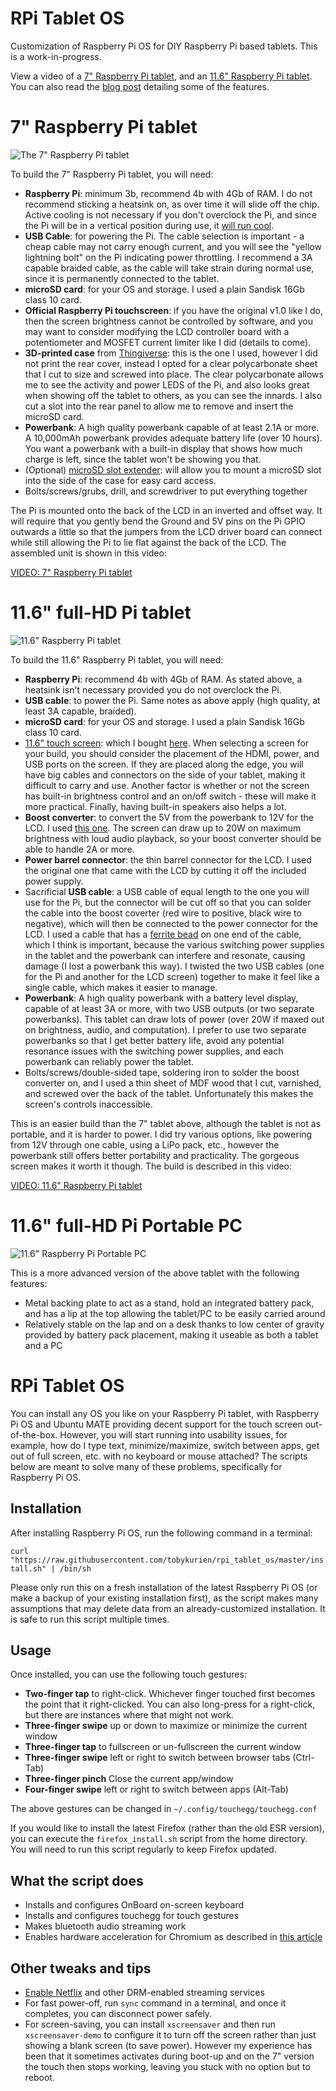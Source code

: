 # RPi Tablet OS

Customization of Raspberry Pi OS for DIY Raspberry Pi based tablets. This is a work-in-progress.

View a video of a [7" Raspberry Pi tablet](https://tobykurien.com/images/rpi_tab/rpi-tab.mp4), and an [11.6" Raspberry Pi tablet](https://tobykurien.com/images/rpi_tab/rpi-tab-10.mp4). You can also read the [blog post](https://tobykurien.com/rpi_tab/) detailing some of the features.

# 7" Raspberry Pi tablet

![The 7" Raspberry Pi tablet](images/rpi_tab_7.jpg)

To build the 7" Raspberry Pi tablet, you will need:

- **Raspberry Pi**: minimum 3b, recommend 4b with 4Gb of RAM. I do not recommend sticking a heatsink on, as over time it will slide off the chip. Active cooling is not necessary if you don't overclock the Pi, and since the Pi will be in a vertical position during use, it [will run cool](https://www.raspberrypi.org/blog/thermal-testing-raspberry-pi-4/).
- **USB Cable**: for powering the Pi. The cable selection is important - a cheap cable may not carry enough current, and you will see the "yellow lightning bolt" on the Pi indicating power throttling. I recommend a 3A capable braided cable, as the cable will take strain during normal use, since it is permanently connected to the tablet.
- **microSD card**: for your OS and storage. I used a plain Sandisk 16Gb class 10 card.
- **Official Raspberry Pi touchscreen**: if you have the original v1.0 like I do, then the screen brightness cannot be controlled by software, and you may want to consider modifying the LCD controller board with a potentiometer and MOSFET current limiter like I did (details to come).
- **3D-printed case** from [Thingiverse](https://www.thingiverse.com/thing:1068762): this is the one I used, however I did not print the rear cover, instead I opted for a clear polycarbonate sheet that I cut to size and screwed into place. The clear polycarbonate allows me to see the activity and power LEDS of the Pi, and also looks great when showing off the tablet to others, as you can see the innards. I also cut a slot into the rear panel to allow me to remove and insert the microSD card.
- **Powerbank**: A high quality powerbank capable of at least 2.1A or more. A 10,000mAh powerbank provides adequate battery life (over 10 hours). You want a powerbank with a built-in display that shows how much charge is left, since the tablet won't be showing you that.
- (Optional) [microSD slot extender](https://www.amazon.com/sd-card-extension/s?k=sd+card+extension): will allow you to mount a microSD slot into the side of the case for easy card access.
- Bolts/screws/grubs, drill, and screwdriver to put everything together

The Pi is mounted onto the back of the LCD in an inverted and offset way. It will require that you gently bend the Ground and 5V pins on the Pi GPIO outwards a little so that the jumpers from the LCD driver board can connect while still allowing the Pi to lie flat against the back of the LCD. The assembled unit is shown in this video:

[VIDEO: 7" Raspberry Pi tablet](https://tobykurien.com/images/rpi_tab/rpi-tab.mp4)

# 11.6" full-HD Pi tablet

![11.6" Raspberry Pi tablet](images/rpi_tab_11.jpg)

To build the 11.6" Raspberry Pi tablet, you will need:

- **Raspberry Pi**: recommend 4b with 4Gb of RAM. As stated above, a heatsink isn't necessary provided you do not overclock the Pi.
- **USB cable**: to power the Pi. Same notes as above apply (high quality, at least 3A capable, braided).
- **microSD card**: for your OS and storage. I used a plain Sandisk 16Gb class 10 card.
- [11.6" touch screen](https://www.waveshare.com/11.6inch-hdmi-lcd-h-with-case.htm): which I bought [here](https://www.robotics.org.za/W16642). When selecting a screen for your build, you should consider the placement of the HDMI, power, and USB ports on the screen. If they are placed along the edge, you will have big cables and connectors on the side of your tablet, making it difficult to carry and use. Another factor is whether or not the screen has built-in brightness control and an on/off switch - these will make it more practical. Finally, having built-in speakers also helps a lot.
- **Boost converter**: to convert the 5V from the powerbank to 12V for the LCD. I used [this one](https://www.robotics.org.za/MT3608). The screen can draw up to 20W on maximum brightness with loud audio playback, so your boost converter should be able to handle 2A or more.
- **Power barrel connector**: the thin barrel connector for the LCD. I used the original one that came with the LCD by cutting it off the included power supply.
- Sacrificial **USB cable**: a USB cable of equal length to the one you will use for the Pi, but the connector will be cut off so that you can solder the cable into the boost coverter (red wire to positive, black wire to negative), which will then be connected to the power connector for the LCD. I used a cable that has a [ferrite bead](https://en.wikipedia.org/wiki/Ferrite_bead) on one end of the cable, which I think is important, because the various switching power supplies in the tablet and the powerbank can interfere and resonate, causing damage (I lost a powerbank this way). I twisted the two USB cables (one for the Pi and another for the LCD screen) together to make it feel like a single cable, which makes it easier to manage.
- **Powerbank**: A high quality powerbank with a battery level display, capable of at least 3A or more, with two USB outputs (or two separate powerbanks). This tablet can draw lots of power (over 20W if maxed out on brightness, audio, and computation). I prefer to use two separate powerbanks so that I get better battery life, avoid any potential resonance issues with the switching power supplies, and each powerbank can reliably power the tablet.
- Bolts/screws/double-sided tape, soldering iron to solder the boost converter on, and I used a thin sheet of MDF wood that I cut, varnished, and screwed over the back of the tablet. Unfortunately this makes the screen's controls inaccessible.

This is an easier build than the 7" tablet above, although the tablet is not as portable, and it is harder to power. I did try various options, like powering from 12V through one cable, using a LiPo pack, etc., however the powerbank still offers better portability and practicality. The gorgeous screen makes it worth it though. The build is described in this video:

[VIDEO: 11.6" Raspberry Pi tablet](https://tobykurien.com/images/rpi_tab/rpi-tab-10.mp4)

# 11.6" full-HD Pi Portable PC

![11.6" Raspberry Pi Portable PC](images/rpi_portable_pc.jpeg)

This is a more advanced version of the above tablet with the following features:

- Metal backing plate to act as a stand, hold an integrated battery pack, and has a lip at the top allowing the tablet/PC to be easily carried around
- Relatively stable on the lap and on a desk thanks to low center of gravity provided by battery pack placement, making it useable as both a tablet and a PC

# RPi Tablet OS

You can install any OS you like on your Raspberry Pi tablet, with Raspberry Pi OS and Ubuntu MATE providing decent support for the touch screen out-of-the-box. However, you will start running into usability issues, for example, how do I type text, minimize/maximize, switch between apps, get out of full screen, etc. with no keyboard or mouse attached? The scripts below are meant to solve many of these problems, specifically for Raspberry Pi OS.

## Installation

After installing Raspberry Pi OS, run the following command in a terminal:

`curl "https://raw.githubusercontent.com/tobykurien/rpi_tablet_os/master/install.sh" | /bin/sh`

Please only run this on a fresh installation of the latest Raspberry Pi OS (or make a backup of your existing installation first), as the script makes many assumptions that may delete data from an already-customized installation. It is safe to run this script multiple times.

## Usage

Once installed, you can use the following touch gestures:

- **Two-finger tap** to right-click. Whichever finger touched first becomes the point that it right-clicked. You can also long-press for a right-click, but there are instances where that might not work.
- **Three-finger swipe** up or down to maximize or minimize the current window
- **Three-finger tap** to fullscreen or un-fullscreen the current window
- **Three-finger swipe** left or right to switch between browser tabs (Ctrl-Tab)
- **Three-finger pinch** Close the current app/window
- **Four-finger swipe** left or right to switch between apps (Alt-Tab)

The above gestures can be changed in `~/.config/touchegg/touchegg.conf`

If you would like to install the latest Firefox (rather than the old ESR version), you can execute the `firefox_install.sh` script from the home directory. You will need to run this script regularly to keep Firefox updated.

## What the script does

- Installs and configures OnBoard on-screen keyboard
- Installs and configures touchegg for touch gestures
- Makes bluetooth audio streaming work
- Enables hardware acceleration for Chromium as described in [this article](https://www.dedoimedo.com/computers/rpi4-ubuntu-mate-hw-video-acceleration.html)

## Other tweaks and tips

- [Enable Netflix](https://www.tomshardware.com/how-to/play-netflix-raspberry-pi) and other DRM-enabled streaming services
- For fast power-off, run `sync` command in a terminal, and once it completes, you can disconnect power safely.
- For screen-saving, you can install `xscreensaver` and then run `xscreensaver-demo` to configure it to turn off the screen rather than just showing a blank screen (to save power). However my experience has been that it sometimes activates during boot-up and on the 7" version the touch then stops working, leaving you stuck with no option but to reboot.
